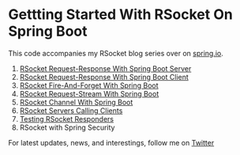 # Gettting Started With RSocket On Spring Boot

This code accompanies my RSocket blog series over on [spring.io][me].

1. [RSocket Request-Response With Spring Boot Server][one]
2. [RSocket Request-Response With Spring Boot Client][two]
3. [RSocket Fire-And-Forget With Spring Boot][three]
4. [RSocket Request-Stream With Spring Boot][four]
5. [RSocket Channel With Spring Boot][five]
6. [RSocket Servers Calling Clients][six]
7. [Testing RSocket Responders][seven]
8. RSocket with Spring Security

For latest updates, news, and interestings, follow me on [Twitter][twitter]

[one]: https://spring.io/blog/2020/03/02/getting-started-with-rsocket-spring-boot-server
[two]: https://spring.io/blog/2020/03/09/getting-started-with-rsocket-spring-boot-client
[three]: https://spring.io/blog/2020/03/16/getting-started-with-rsocket-spring-boot-fire-and-forget
[four]:https://spring.io/blog/2020/03/23/getting-started-with-rsocket-spring-boot-request-stream
[five]: https://spring.io/blog/2020/04/06/getting-started-with-rsocket-spring-boot-channels
[six]: https://spring.io/blog/2020/05/12/getting-started-with-rsocket-servers-calling-clients
[seven]: https://spring.io/blog/2020/05/25/getting-started-with-rsocket-testing-spring-boot-responders
[eight]: https://spring.io/blog
[me]: https://spring.io/team/benwilcock
[twitter]: https://twitter.com/benbravo73


